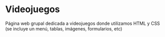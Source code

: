# Videojuegos
Página web grupal dedicada a videojuegos donde utilizamos HTML y CSS (se incluye un menú, tablas, imágenes, formularios, etc)
